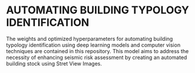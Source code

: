 # AUTOMATING BUILDING TYPOLOGY IDENTIFICATION
The weights and optimized hyperparameters for automating building typology identification using deep learning models and computer vision techniques are contained in this repository. This model aims to address the necessity of enhancing seismic risk assessment by creating an automated building stock using Stret View Images. 
